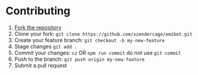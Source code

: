 # Contributing

1. [Fork the repository](https://github.com/xzendercage/emibot/fork)
2. Clone your fork: `git clone https://github.com/xzendercage/emibot.git`
3. Create your feature branch: `git checkout -b my-new-feature`
4. Stage changes `git add .`
5. Commit your changes: `cz` OR `npm run commit` do not use `git commit`
6. Push to the branch: `git push origin my-new-feature`
7. Submit a pull request
